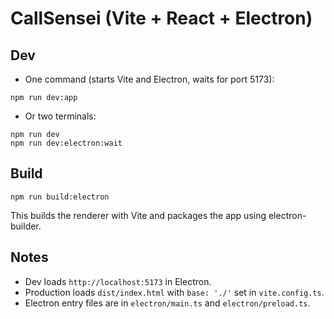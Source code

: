 # CallSensei (Vite + React + Electron)

## Dev

- One command (starts Vite and Electron, waits for port 5173):

```
npm run dev:app
```

- Or two terminals:

```
npm run dev
npm run dev:electron:wait
```

## Build

```
npm run build:electron
```

This builds the renderer with Vite and packages the app using electron-builder.

## Notes

- Dev loads `http://localhost:5173` in Electron.
- Production loads `dist/index.html` with `base: './'` set in `vite.config.ts`.
- Electron entry files are in `electron/main.ts` and `electron/preload.ts`.


